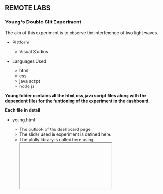 ## REMOTE LABS
### Young's Double Slit Experiment

The aim of this experiment is to observe the interference of two light waves.

* Platform
  - Visual Studios
 
 * Languages Used
   - html
   - css
   - java script
   - node js

**Young folder contains all the html,css,java script files along with the dependent files for the funtioning of the experiment in the dashboard.**

**Each file in detail**

* young.html
  - The outlook of the dashboard page
  - The slider used in experiment is defined here.
  - The plotly library is called here using <iframe> to display the interactive plot to the user.
  -The actual code responsible for the interactive plot is written in raspberry pi code.
  - The leave() function is used for the leave session button.
 
* young.css
  - Used for designing the dashboard page with proper alignments.
  - All the classes declared in the young.html are used here for alignments.
  
* script.js
  - All the declared functions are defined here for the functionality of the dashboard.
  
**function myTimer()**
  * It is used for the countdown timer.

**slider.onchange**
  *updating the slider on change of input by the user.

 **function leave()**
  * It is used to go back to home page using location.href and also turning off the usage key.

*Blynk API*
  
  fetch('https://blynk.cloud/external/api/update?token=ilEv4NM3BlZSMolddR7EsuurFMx6DR5a&v5=0') *//used to bring the usage key to the intial state*
  
#### main.js
* The whole working of the experiment is based on this main.js 
  
**function young_exp()**
  -It first checks whether the device is online or not using isHardwareConnected blynk api
   
  fetch('https://blynk.cloud/external/api/isHardwareConnected?token=ilEv4NM3BlZSMolddR7EsuurFMx6DR5a')
  
  - If the device is online it will check the status of the usage button using 
  
  fetch('https://blynk.cloud/external/api/get?token=ilEv4NM3BlZSMolddR7EsuurFMx6DR5a&v5')
    
      - If its value is "0" then it allots the setup to the user by redirecting to young.html and then turns its value to "1"
      
      fetch('https://blynk.cloud/external/api/update?token=ilEv4NM3BlZSMolddR7EsuurFMx6DR5a&v5=1')
    
      -If its already "1" it pops an alert saying "Setup is already in use"
 -
    If the device is offline it will display an alert saying " Device is offline" and sends an alert mail to the admin.
  
  
 #### Blynk switches

* Usage(v5)
  - checks the status of the experiment usage 
    - if(0)--> not in use
    - if(1)--> in use
    
* Slider(v4)
  - The virtual pin of slider in blynk
    - Changes depending upon the input given by the user

  

    
  

  
 

  

  


